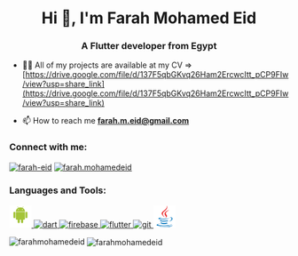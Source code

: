 <h1 align="center">Hi 👋, I'm Farah Mohamed Eid</h1>
<h3 align="center">A Flutter developer from Egypt</h3>

- 👨‍💻 All of my projects are available at my CV => [https://drive.google.com/file/d/137F5qbGKvq26Ham2ErcwcItt_pCP9FIw/view?usp=share_link](https://drive.google.com/file/d/137F5qbGKvq26Ham2ErcwcItt_pCP9FIw/view?usp=share_link)

- 📫 How to reach me **farah.m.eid@gmail.com**

<h3 align="left">Connect with me:</h3>
<p align="left">
<a href="https://linkedin.com/in/farah-eid" target="blank"><img align="center" src="https://raw.githubusercontent.com/rahuldkjain/github-profile-readme-generator/master/src/images/icons/Social/linked-in-alt.svg" alt="farah-eid" height="30" width="40" /></a>
<a href="https://fb.com/farah.mohamedeid" target="blank"><img align="center" src="https://raw.githubusercontent.com/rahuldkjain/github-profile-readme-generator/master/src/images/icons/Social/facebook.svg" alt="farah.mohamedeid" height="30" width="40" /></a>
</p>

<h3 align="left">Languages and Tools:</h3>
<p align="left"> <a href="https://developer.android.com" target="_blank" rel="noreferrer"> <img src="https://raw.githubusercontent.com/devicons/devicon/master/icons/android/android-original-wordmark.svg" alt="android" width="40" height="40"/> </a> <a href="https://dart.dev" target="_blank" rel="noreferrer"> <img src="https://www.vectorlogo.zone/logos/dartlang/dartlang-icon.svg" alt="dart" width="40" height="40"/> </a> <a href="https://firebase.google.com/" target="_blank" rel="noreferrer"> <img src="https://www.vectorlogo.zone/logos/firebase/firebase-icon.svg" alt="firebase" width="40" height="40"/> </a> <a href="https://flutter.dev" target="_blank" rel="noreferrer"> <img src="https://www.vectorlogo.zone/logos/flutterio/flutterio-icon.svg" alt="flutter" width="40" height="40"/> </a> <a href="https://git-scm.com/" target="_blank" rel="noreferrer"> <img src="https://www.vectorlogo.zone/logos/git-scm/git-scm-icon.svg" alt="git" width="40" height="40"/> </a> <a href="https://www.java.com" target="_blank" rel="noreferrer"> <img src="https://raw.githubusercontent.com/devicons/devicon/master/icons/java/java-original.svg" alt="java" width="40" height="40"/> </a> </p>

<p><img align="left" src="https://github-readme-stats.vercel.app/api/top-langs?username=farahmohamedeid&show_icons=true&locale=en&layout=compact" alt="farahmohamedeid" /></p>

<p>&nbsp;<img align="center" src="https://github-readme-stats.vercel.app/api?username=farahmohamedeid&show_icons=true&locale=en" alt="farahmohamedeid" /></p>
